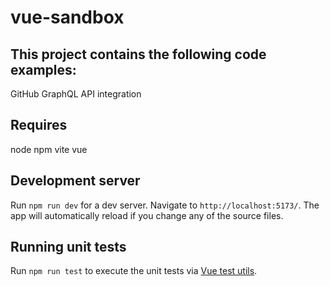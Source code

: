 # vue-sandbox

## This project contains the following code examples:
GitHub GraphQL API integration

## Requires

node
npm
vite
vue

## Development server

Run `npm run dev` for a dev server. Navigate to `http://localhost:5173/`. The app will automatically reload if you change any of the source files.

## Running unit tests

Run `npm run test` to execute the unit tests via [Vue test utils](https://test-utils.vuejs.org/).